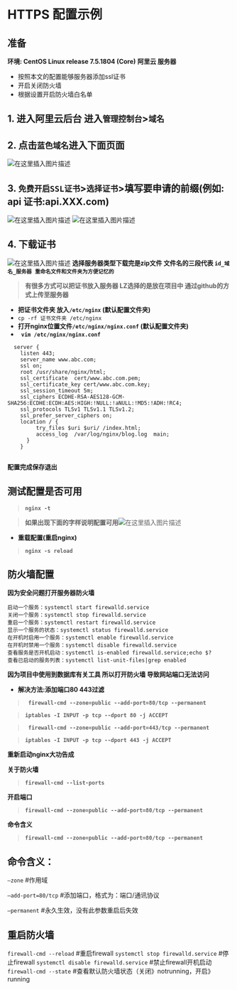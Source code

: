 

# HTTPS 配置示例
## 准备

**环境: CentOS Linux release 7.5.1804 (Core)**
**阿里云 服务器**

- 按照本文的配置能够服务器添加ssl证书
- 开启关闭防火墙
- 根据设置开启防火墙白名单

 ## 1. **进入阿里云后台 进入`管理控制台`>`域名`**
 ## 2. **点击`蓝色域名`进入下面页面**
![在这里插入图片描述](https://c18e-1257416358.cos.accelerate.myqcloud.com/uPic/20190415095220405.png)
 ## 3. **`免费开启SSL证书`>`选择证书`>填写要申请的前缀(例如: api 证书:api.XXX.com)**

![在这里插入图片描述](https://c18e-1257416358.cos.accelerate.myqcloud.com/uPic/20190415095926933.png)
![在这里插入图片描述](https://c18e-1257416358.cos.accelerate.myqcloud.com/uPic/20190415100205440.png)

## 4. **下载证书**
![在这里插入图片描述](https://c18e-1257416358.cos.accelerate.myqcloud.com/uPic/20190415100326713.png)
**选择服务器类型下载完是zip文件 文件名的三段代表 `id_域名_服务器 重命名文件和文件夹为方便记忆的`** 

> **有很多方式可以把证书放入服务器 
> LZ选择的是放在项目中 通过github的方式上传至服务器**
>

 - **把证书文件夹 放入`/etc/nginx` (默认配置文件夹)**
 - `cp -rf 证书文件夹 /etc/nginx `
 - **打开nginx位置文件`/etc/nginx/nginx.conf` (默认配置文件夹)**
 -  **` vim /etc/nginx/nginx.conf`**

```
  server {
    listen 443;
    server_name www.abc.com;
    ssl on;
    root /usr/share/nginx/html;
    ssl_certificate  cert/www.abc.com.pem;
    ssl_certificate_key cert/www.abc.com.key;
    ssl_session_timeout 5m;
    ssl_ciphers ECDHE-RSA-AES128-GCM-SHA256:ECDHE:ECDH:AES:HIGH:!NULL:!aNULL:!MD5:!ADH:!RC4;
    ssl_protocols TLSv1 TLSv1.1 TLSv1.2;
    ssl_prefer_server_ciphers on;
    location / {
         try_files $uri $uri/ /index.html;
         access_log  /var/log/nginx/blog.log  main;
      }
    }
    
```
 **配置完成保存退出**

##  **测试配置是否可用**

> **`nginx -t`**

> **如果出现下面的字样说明配置可用**![在这里插入图片描述](https://c18e-1257416358.cos.accelerate.myqcloud.com/uPic/20190415102446978.png)


 - **重载配置(重启nginx)**

> **`nginx -s reload`**

## 防火墙配置

**因为安全问题打开服务器防火墙**

    启动一个服务：systemctl start firewalld.service
    关闭一个服务：systemctl stop firewalld.service
    重启一个服务：systemctl restart firewalld.service
    显示一个服务的状态：systemctl status firewalld.service
    在开机时启用一个服务：systemctl enable firewalld.service
    在开机时禁用一个服务：systemctl disable firewalld.service
    查看服务是否开机启动：systemctl is-enabled firewalld.service;echo $?
    查看已启动的服务列表：systemctl list-unit-files|grep enabled

**因为项目中使用到数据库有关工具 
所以打开防火墙 导致网站端口无法访问**
 - **解决方法:添加端口80 443过滤**

> **` firewall-cmd --zone=public --add-port=80/tcp --permanent`**

> **`iptables -I INPUT -p tcp --dport 80 -j ACCEPT`**

> **` firewall-cmd --zone=public --add-port=443/tcp --permanent`**

>  **`iptables -I INPUT -p tcp --dport 443 -j ACCEPT`**

**重新启动nginx大功告成**


**关于防火墙**

>  **`firewall-cmd --list-ports`**

**开启端口**

>  **`firewall-cmd --zone=public --add-port=80/tcp --permanent`**

**命令含义**

>  **`firewall-cmd --zone=public --add-port=80/tcp --permanent`**

## 命令含义：

`–zone` #作用域

`–add-port=80/tcp` #添加端口，格式为：端口/通讯协议

`–permanent` #永久生效，没有此参数重启后失效

## 重启防火墙

`firewall-cmd --reload` #重启firewall
`systemctl stop firewalld.service` #停止firewall
`systemctl disable firewalld.service` #禁止firewall开机启动
`firewall-cmd --state` #查看默认防火墙状态（关闭》notrunning，开启》running
